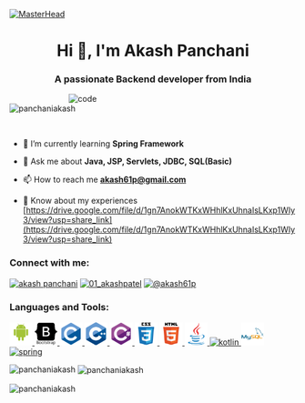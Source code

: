 [![MasterHead](https://thumbs.dreamstime.com/z/java-programming-concept-virtual-machine-server-room-background-java-programming-concept-virtual-machine-server-room-140916813.jpg)](https://rishavchanda.io)
<h1 align="center">Hi 👋, I'm Akash Panchani</h1>
<h3 align="center">A passionate Backend developer from India</h3>
<img align="right" alt="code" width="400" src="https://cdn.dribbble.com/users/1162077/screenshots/3848914/programmer.gif">

<p align="left"> <img src="https://komarev.com/ghpvc/?username=panchaniakash&label=Profile%20views&color=0e75b6&style=flat" alt="panchaniakash" /> </p>

<p align="left"> <a href="https://twitter.com/" target="blank"><img src="https://img.shields.io/twitter/follow/?logo=twitter&style=for-the-badge" alt="" /></a> </p>

- 🌱 I’m currently learning **Spring Framework**

- 💬 Ask me about **Java, JSP, Servlets, JDBC, SQL(Basic)**

- 📫 How to reach me **akash61p@gmail.com**

- 📄 Know about my experiences [https://drive.google.com/file/d/1gn7AnokWTKxWHhlKxUhnaIsLKxp1WIy3/view?usp=share_link](https://drive.google.com/file/d/1gn7AnokWTKxWHhlKxUhnaIsLKxp1WIy3/view?usp=share_link)

<h3 align="left">Connect with me:</h3>
<p align="left">
<a href="https://linkedin.com/in/akash panchani" target="blank"><img align="center" src="https://raw.githubusercontent.com/rahuldkjain/github-profile-readme-generator/master/src/images/icons/Social/linked-in-alt.svg" alt="akash panchani" height="30" width="40" /></a>
<a href="https://instagram.com/01_akashpatel" target="blank"><img align="center" src="https://raw.githubusercontent.com/rahuldkjain/github-profile-readme-generator/master/src/images/icons/Social/instagram.svg" alt="01_akashpatel" height="30" width="40" /></a>
<a href="https://www.hackerrank.com/@akash61p" target="blank"><img align="center" src="https://raw.githubusercontent.com/rahuldkjain/github-profile-readme-generator/master/src/images/icons/Social/hackerrank.svg" alt="@akash61p" height="30" width="40" /></a>
</p>

<h3 align="left">Languages and Tools:</h3>
<p align="left"> <a href="https://developer.android.com" target="_blank" rel="noreferrer"> <img src="https://raw.githubusercontent.com/devicons/devicon/master/icons/android/android-original-wordmark.svg" alt="android" width="40" height="40"/> </a> <a href="https://getbootstrap.com" target="_blank" rel="noreferrer"> <img src="https://raw.githubusercontent.com/devicons/devicon/master/icons/bootstrap/bootstrap-plain-wordmark.svg" alt="bootstrap" width="40" height="40"/> </a> <a href="https://www.cprogramming.com/" target="_blank" rel="noreferrer"> <img src="https://raw.githubusercontent.com/devicons/devicon/master/icons/c/c-original.svg" alt="c" width="40" height="40"/> </a> <a href="https://www.w3schools.com/cpp/" target="_blank" rel="noreferrer"> <img src="https://raw.githubusercontent.com/devicons/devicon/master/icons/cplusplus/cplusplus-original.svg" alt="cplusplus" width="40" height="40"/> </a> <a href="https://www.w3schools.com/cs/" target="_blank" rel="noreferrer"> <img src="https://raw.githubusercontent.com/devicons/devicon/master/icons/csharp/csharp-original.svg" alt="csharp" width="40" height="40"/> </a> <a href="https://www.w3schools.com/css/" target="_blank" rel="noreferrer"> <img src="https://raw.githubusercontent.com/devicons/devicon/master/icons/css3/css3-original-wordmark.svg" alt="css3" width="40" height="40"/> </a> <a href="https://www.w3.org/html/" target="_blank" rel="noreferrer"> <img src="https://raw.githubusercontent.com/devicons/devicon/master/icons/html5/html5-original-wordmark.svg" alt="html5" width="40" height="40"/> </a> <a href="https://www.java.com" target="_blank" rel="noreferrer"> <img src="https://raw.githubusercontent.com/devicons/devicon/master/icons/java/java-original.svg" alt="java" width="40" height="40"/> </a> <a href="https://kotlinlang.org" target="_blank" rel="noreferrer"> <img src="https://www.vectorlogo.zone/logos/kotlinlang/kotlinlang-icon.svg" alt="kotlin" width="40" height="40"/> </a> <a href="https://www.mysql.com/" target="_blank" rel="noreferrer"> <img src="https://raw.githubusercontent.com/devicons/devicon/master/icons/mysql/mysql-original-wordmark.svg" alt="mysql" width="40" height="40"/> </a> <a href="https://spring.io/" target="_blank" rel="noreferrer"> <img src="https://www.vectorlogo.zone/logos/springio/springio-icon.svg" alt="spring" width="40" height="40"/> </a> </p>

<p><img align="left" src="https://github-readme-stats.vercel.app/api/top-langs?username=panchaniakash&show_icons=true&locale=en&layout=compact" alt="panchaniakash" /></p>

<p>&nbsp;<img align="center" src="https://github-readme-stats.vercel.app/api?username=panchaniakash&show_icons=true&locale=en" alt="panchaniakash" /></p>

<p><img align="center" src="https://github-readme-streak-stats.herokuapp.com/?user=panchaniakash&" alt="panchaniakash" /></p>
